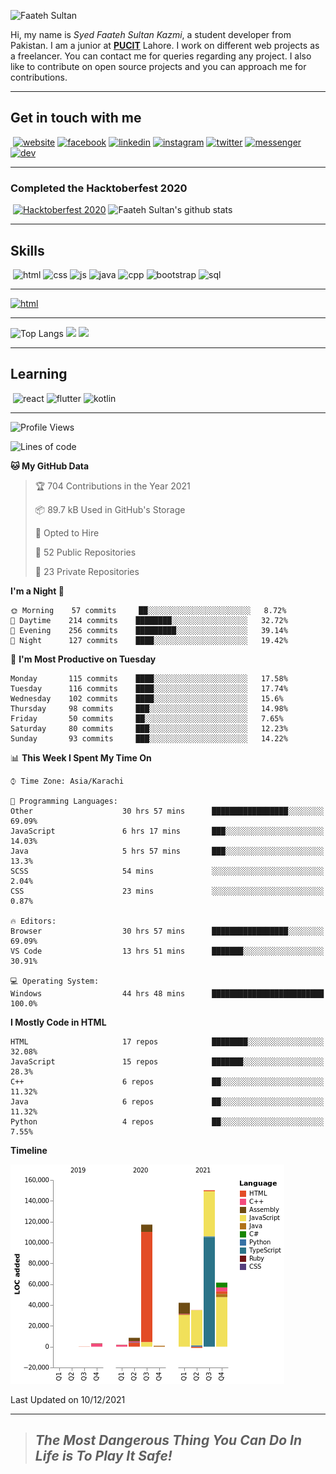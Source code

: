 ![Faateh Sultan](https://github.com/faatehsultan/faatehsultan/blob/master/assets/header.png)

Hi, my name is *Syed Faateh Sultan Kazmi*, a student developer from Pakistan. I am a junior at [**PUCIT**](http://pucit.edu.pk) Lahore. I work on different web projects as a freelancer. You can contact me for queries regarding any project. I also like to contribute on open source projects and you can approach me for contributions. 

----

## Get in touch with me

​	 	       	 [![website](https://github.com/faatehsultan/faatehsultan/blob/master/assets/www.png)](http://faatehsultan.github.io)       [![facebook](https://github.com/faatehsultan/faatehsultan/blob/master/assets/facebook.png)](http://facebook.com/faatehsultan.kazmi)       [![linkedin](https://github.com/faatehsultan/faatehsultan/blob/master/assets/linkedin.png)](https://www.linkedin.com/in/faatehsultankazmi)       [![instagram](https://github.com/faatehsultan/faatehsultan/blob/master/assets/instagram.png)](https://instagram.com/faateh.sultan)       [![twitter](https://github.com/faatehsultan/faatehsultan/blob/master/assets/twitter.png)](https://twitter.com/faatehsultan)       [![messenger](https://github.com/faatehsultan/faatehsultan/blob/master/assets/messenger.png)](https://m.me/faatehsultankazmi)       [![dev](https://github.com/faatehsultan/faatehsultan/blob/master/assets/dev.png)](https://dev.to/faatehsultan) 

----

### Completed the Hacktoberfest 2020 

​        [![Hacktoberfest 2020](https://res.cloudinary.com/practicaldev/image/fetch/s--ajGtUgSU--/c_limit,f_auto,fl_progressive,q_80,w_180/https://dev-to-uploads.s3.amazonaws.com/uploads/badge/badge_image/80/hacktoberfest2020-badge_2.png)](https://dev.to/faatehsultan)                              ![Faateh Sultan's github stats](https://github-readme-stats.vercel.app/api?username=faatehsultan&count_private=true&show_icons=true&theme=synthwave&hide_border=true&include_all_commits=true)

----

## Skills

​	 ![html](https://github.com/faatehsultan/faatehsultan/blob/master/assets/html.png)       ![css](https://github.com/faatehsultan/faatehsultan/blob/master/assets/css.png)        ![js](https://github.com/faatehsultan/faatehsultan/blob/master/assets/js.png)       ![java](https://github.com/faatehsultan/faatehsultan/blob/master/assets/java.png)        ![cpp](https://github.com/faatehsultan/faatehsultan/blob/master/assets/cpp.png)         ![bootstrap](https://github.com/faatehsultan/faatehsultan/blob/master/assets/bootstrap.png)        ![sql](https://github.com/faatehsultan/faatehsultan/blob/master/assets/sql.png)

---

[![html](https://github.com/faatehsultan/faatehsultan/blob/master/assets/find-resume.png)](https://drive.google.com/file/d/1krx2GbUUHwOY3zBUvTZnnAlAnk9YFqlL/view?usp=sharing)

---

![Top Langs](https://github-readme-stats.vercel.app/api/top-langs/?username=faatehsultan&layout=compact&langs_count=10) <img src="https://media.giphy.com/media/mz1kJeDVueKC4/giphy.gif" width="160px"> <img src="https://media.giphy.com/media/VTtANKl0beDFQRLDTh/giphy.gif" width="160px">

---

## Learning

​      ![react](https://github.com/faatehsultan/faatehsultan/blob/master/assets/react.png)        ![flutter](https://github.com/faatehsultan/faatehsultan/blob/master/assets/flutter.png)         ![kotlin](https://github.com/faatehsultan/faatehsultan/blob/master/assets/kotlin.png)                              

---

<!--START_SECTION:waka-->
![Profile Views](http://img.shields.io/badge/Profile%20Views-4-blue)

![Lines of code](https://img.shields.io/badge/From%20Hello%20World%20I%27ve%20Written-419%20Thousand%20lines%20of%20code-blue)

**🐱 My GitHub Data** 

> 🏆 704 Contributions in the Year 2021
 > 
> 📦 89.7 kB Used in GitHub's Storage 
 > 
> 💼 Opted to Hire
 > 
> 📜 52 Public Repositories 
 > 
> 🔑 23 Private Repositories  
 > 
**I'm a Night 🦉** 

```text
🌞 Morning    57 commits     ██░░░░░░░░░░░░░░░░░░░░░░░   8.72% 
🌆 Daytime    214 commits    ████████░░░░░░░░░░░░░░░░░   32.72% 
🌃 Evening    256 commits    █████████░░░░░░░░░░░░░░░░   39.14% 
🌙 Night      127 commits    ████░░░░░░░░░░░░░░░░░░░░░   19.42%

```
📅 **I'm Most Productive on Tuesday** 

```text
Monday       115 commits    ████░░░░░░░░░░░░░░░░░░░░░   17.58% 
Tuesday      116 commits    ████░░░░░░░░░░░░░░░░░░░░░   17.74% 
Wednesday    102 commits    ████░░░░░░░░░░░░░░░░░░░░░   15.6% 
Thursday     98 commits     ███░░░░░░░░░░░░░░░░░░░░░░   14.98% 
Friday       50 commits     ██░░░░░░░░░░░░░░░░░░░░░░░   7.65% 
Saturday     80 commits     ███░░░░░░░░░░░░░░░░░░░░░░   12.23% 
Sunday       93 commits     ███░░░░░░░░░░░░░░░░░░░░░░   14.22%

```


📊 **This Week I Spent My Time On** 

```text
⌚︎ Time Zone: Asia/Karachi

💬 Programming Languages: 
Other                    30 hrs 57 mins      █████████████████░░░░░░░░   69.09% 
JavaScript               6 hrs 17 mins       ███░░░░░░░░░░░░░░░░░░░░░░   14.03% 
Java                     5 hrs 57 mins       ███░░░░░░░░░░░░░░░░░░░░░░   13.3% 
SCSS                     54 mins             ░░░░░░░░░░░░░░░░░░░░░░░░░   2.04% 
CSS                      23 mins             ░░░░░░░░░░░░░░░░░░░░░░░░░   0.87%

🔥 Editors: 
Browser                  30 hrs 57 mins      █████████████████░░░░░░░░   69.09% 
VS Code                  13 hrs 51 mins      ███████░░░░░░░░░░░░░░░░░░   30.91%

💻 Operating System: 
Windows                  44 hrs 48 mins      █████████████████████████   100.0%

```

**I Mostly Code in HTML** 

```text
HTML                     17 repos            ████████░░░░░░░░░░░░░░░░░   32.08% 
JavaScript               15 repos            ███████░░░░░░░░░░░░░░░░░░   28.3% 
C++                      6 repos             ██░░░░░░░░░░░░░░░░░░░░░░░   11.32% 
Java                     6 repos             ██░░░░░░░░░░░░░░░░░░░░░░░   11.32% 
Python                   4 repos             ██░░░░░░░░░░░░░░░░░░░░░░░   7.55%

```


**Timeline**

![Chart not found](https://raw.githubusercontent.com/faatehsultan/faatehsultan/master/charts/bar_graph.png) 


 Last Updated on 10/12/2021
<!--END_SECTION:waka-->

---

> ##                             ***The Most Dangerous Thing You Can Do In Life is To Play It Safe!***
